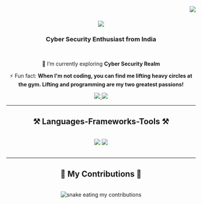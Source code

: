 <img align="right" src="https://visitor-badge.laobi.icu/badge?page_id=bytesbybhanu.bytesbybhanu" />

<h1 align="center">
    <img src="https://readme-typing-svg.herokuapp.com/?font=Righteous&size=35&center=true&vCenter=true&width=500&height=70&duration=4000&lines=Hi+There!+👋;+I'm+Bhanu+Prakash!;" />
</h1>

<h3 align="center">Cyber Security Enthusiast from India</h3>

<br/>

<div align="center">
 
 
 🌱 I’m currently exploring **Cyber Security Realm**


⚡ Fun fact: **When I'm not coding, you can find me lifting heavy circles at the gym. Lifting and programming are my two greatest passions!**

 </div>
  
<div align="center"> 
  <a href="mailto:bytesbybhanu.bhanuprakash88814@gmail.com">
    <img src="https://img.shields.io/badge/Gmail-333333?style=for-the-badge&logo=gmail&logoColor=red" />
  </a>
  <a href="https://linkedin.com/in/bhanuprakashfromhaldwani" target="_blank">
    <img src="https://img.shields.io/badge/LinkedIn-0077B5?style=for-the-badge&logo=linkedin&logoColor=white" target="_blank" />
  </a>
  <a href="https://bytesbybhanu.github.io" target="_blank">
  </a>
</div>

 <hr/>
 
<h2 align="center">⚒️ Languages-Frameworks-Tools ⚒️</h2>
<br/>
<div align="center">
    <img src="https://skillicons.dev/icons?i=react,html,css,vscode,github,figma,tailwind" />
    <img src="https://skillicons.dev/icons?i=python,javascript,firebase,mongodb,nextjs,mysql" /><br>
</div>

<br/>
<hr/>

<div align="center">
  <h2>🐍 My Contributions 🐍</h2>
  <br>
   <img alt="snake eating my contributions" src="https://raw.githubusercontent.com/bytesbybhanu/bytesbybhanu/output/github-contribution-grid-snake.svg" />
  
  <br/><br/><br/>
</div>
